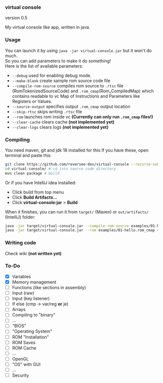 ### virtual console 
version 0.5

My virtual console like app, written in java.

### Usage
You can launch it by using ```java -jar virtual-console.jar``` but it won't do much.  
So you can add parameters to make it do something!  
Here is the list of available parameters:  
 * ```--debug``` used for enabling debug mode. 
 * ```--make-blank``` create sample rom source code file
 * ```--compile-rom-source``` compiles rom source to ```.rtsc``` file (RomTokenizedSourceCode) and ```.rom_cmap```(Rom_CompiledMap) which contains readable to vc Map of Instructions and Parameters like Registers or Values.  
 * ```--source-output``` specifies output ```.rom_cmap``` output location
 * ```--skip-rtsc``` skips writing ```.rtsc``` file 
 * ```--rom``` launches rom inside vc **(Currently can only run ```.rom_cmap``` files!)**
 * ```--clear-cache``` clears cache **(not implemented yet)**
 * ```--clear-logs``` clears logs **(not implemented yet)**

### Compiling 
You need maven, git and jdk 18 installed for this
If you have these, open terminal and paste this

``` bash
git clone https://github.com/reversee-dev/virtual-console --recurse-submodules # clone source code
cd virtual-console/ # cd into source code directory 
mvn clean package # build 
```

Or if you have IntelliJ idea installed:
* Click build from top menu 
* Click **Build Artifacts...**
* Click **virtual-console:jar** > **Build**

When it finishes, you can run it from ```target/``` (Maven) or ```out/artifacts/``` (IntelliJ) folder:  
```bash
java -jar target/virtual-console.jar --compile-rom-source examples/01-hello.rsc # compile
java -jar target/virtual-console.jar --rom examples/01-hello.rom_cmap # run
```

### Writing code
Check wiki **(not written yet)**

### To-Do
 * [x] Variables
 * [x] Memory management
 * [ ] Functions (like sections in assembly)
 * [ ] Input (raw)
 * [ ] Input (key listener)
 * [ ] If else (cmp -> var/reg **or** je) 
 * [ ] Arrays
 * [ ] Compiling to "binary"
 * [ ] ...
 * [ ] "BIOS"
 * [ ] "Operating System"
 * [ ] ROM "Installation"
 * [ ] ROM Saves
 * [ ] ROM Cache
 * [ ] ...
 * [ ] OpenGL
 * [ ] "OS" with GUI
 * [ ] ...
 * [ ] Security
